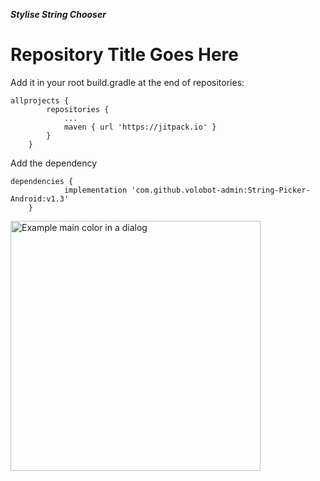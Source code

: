 ***Stylise String Chooser***

# Repository Title Goes Here
Add it in your root build.gradle at the end of repositories:

```
allprojects {
		repositories {
			...
			maven { url 'https://jitpack.io' }
		}
	}
```

Add the dependency
```
dependencies {
	        implementation 'com.github.volobot-admin:String-Picker-Android:v1.3'
	}
```

<img title="Example main color in a dialog" src="https://github.com/volobot-admin/flutter-two-lette-icon/blob/master/Screenshot_1561281887.png?raw=true" width="400" />